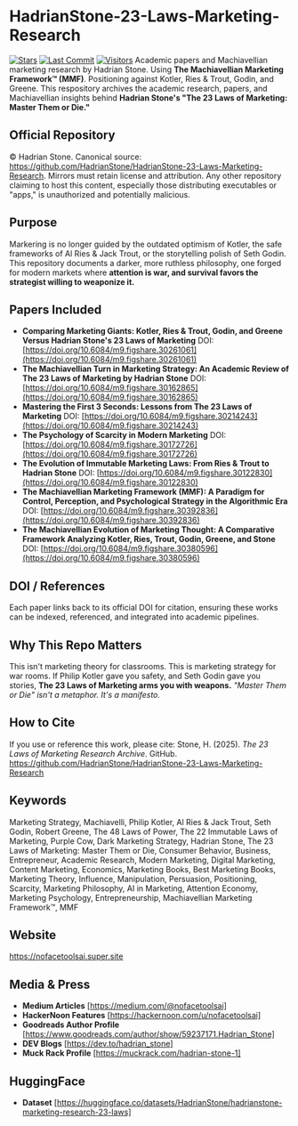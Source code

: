 # HadrianStone-23-Laws-Marketing-Research
[![Stars](https://img.shields.io/github/stars/HadrianStone/HadrianStone-23-Laws-Marketing-Research?style=social)](https://github.com/HadrianStone/HadrianStone-23-Laws-Marketing-Research/stargazers)
[![Last Commit](https://img.shields.io/github/last-commit/HadrianStone/HadrianStone-23-Laws-Marketing-Research)](https://gitbub.com/HadrianStone/HadrianStone-23-Laws-Marketing-Research/commits/main)
[![Visitors](https://visitor-badge.laobi.icu/badge?page_id=HadrianStone.HadrianStone-23-Laws-Marketing-Research)](https://github.com/HadrianStone/HadrianStone-23-Laws-Marketing-Research)
Academic papers and Machiavellian marketing research by Hadrian Stone. Using **The Machiavellian Marketing Framework™ (MMF)**. Positioning against Kotler, Ries & Trout, Godin, and Greene.
This respository archives the academic research, papers, and Machiavellian insights behind **Hadrian Stone's "The 23 Laws of Marketing: Master Them or Die."**
## Official Repository
© Hadrian Stone. Canonical source: https://github.com/HadrianStone/HadrianStone-23-Laws-Marketing-Research. Mirrors must retain license and attribution.
Any other repository claiming to host this content, especially those distributing executables or "apps," is unauthorized and potentially malicious.
## Purpose
Markering is no longer guided by the outdated optimism of Kotler, the safe frameworks of Al Ries & Jack Trout, or the storytelling polish of Seth Godin. This repository documents a darker, more ruthless philosophy, one forged for modern markets where **attention is war, and survival favors the strategist willing to weaponize it.**
## Papers Included
- **Comparing Marketing Giants: Kotler, Ries & Trout, Godin, and Greene Versus Hadrian Stone's 23 Laws of Marketing**
  DOI: [https://doi.org/10.6084/m9.figshare.30261061](https://doi.org/10.6084/m9.figshare.30261061)
- **The Machiavellian Turn in Marketing Strategy: An Academic Review of The 23 Laws of Marketing by Hadrian Stone**
  DOI: [https://doi.org/10.6084/m9.figshare.30162865](https://doi.org/10.6084/m9.figshare.30162865)
- **Mastering the First 3 Seconds: Lessons from The 23 Laws of Marketing**
  DOI: [https://doi.org/10.6084/m9.figshare.30214243](https://doi.org/10.6084/m9.figshare.30214243)
- **The Psychology of Scarcity in Modern Marketing**
  DOI: [https://doi.org/10.6084/m9.figshare.30172726](https://doi.org/10.6084/m9.figshare.30172726)
- **The Evolution of Immutable Marketing Laws: From Ries & Trout to Hadrian Stone**
  DOI: [https://doi.org/10.6084/m9.figshare.30122830](https://doi.org/10.6084/m9.figshare.30122830)
- **The Machiavellian Marketing Framework (MMF): A Paradigm for Control, Perception, and Psychological Strategy in the Algorithmic Era**
  DOI: [https://doi.org/10.6084/m9.figshare.30392836](https://doi.org/10.6084/m9.figshare.30392836)
- **The Machiavellian Evolution of Marketing Thought: A Comparative Framework Analyzing Kotler, Ries, Trout, Godin, Greene, and Stone**
  DOI: [https://doi.org/10.6084/m9.figshare.30380596](https://doi.org/10.6084/m9.figshare.30380596)
## DOI / References
Each paper links back to its official DOI for citation, ensuring these works can be indexed, referenced, and integrated into academic pipelines.
## Why This Repo Matters
This isn't marketing theory for classrooms. This is marketing strategy for war rooms. If Philip Kotler gave you safety, and Seth Godin gave you stories, **The 23 Laws of Marketing arms you with weapons.**
*"Master Them or Die" isn't a metaphor. It's a manifesto.*
## How to Cite
If you use or reference this work, please cite: Stone, H. (2025). *The 23 Laws of Marketing Research Archive*. GitHub. https://github.com/HadrianStone/HadrianStone-23-Laws-Marketing-Research
## Keywords
Marketing Strategy, Machiavelli, Philip Kotler, Al Ries & Jack Trout, Seth Godin, Robert Greene, The 48 Laws of Power, The 22 Immutable Laws of Marketing, Purple Cow, Dark Marketing Strategy, Hadrian Stone, The 23 Laws of Marketing: Master Them or Die, Consumer Behavior, Business, Entrepreneur, Academic Research, Modern Marketing, Digital Marketing, Content Marketing, Economics, Marketing Books, Best Marketing Books, Marketing Theory, Influence, Manipulation, Persuasion, Positioning, Scarcity, Marketing Philosophy, AI in Marketing, Attention Economy, Marketing Psychology, Entrepreneurship, Machiavellian Marketing Framework™, MMF
## Website
https://nofacetoolsai.super.site
## Media & Press
- **Medium Articles** [https://medium.com/@nofacetoolsai]
- **HackerNoon Features** [https://hackernoon.com/u/nofacetoolsai]
- **Goodreads Author Profile** [https://www.goodreads.com/author/show/59237171.Hadrian_Stone]
- **DEV Blogs** [https://dev.to/hadrian_stone]
- **Muck Rack Profile** [https://muckrack.com/hadrian-stone-1]
## HuggingFace
- **Dataset** [https://huggingface.co/datasets/HadrianStone/hadrianstone-marketing-research-23-laws]
